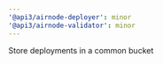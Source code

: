 ```yaml
---
'@api3/airnode-deployer': minor
'@api3/airnode-validator': minor
---
```


Store deployments in a common bucket
